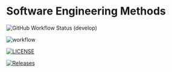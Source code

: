 # Software Engineering Methods
![GitHub Workflow Status (develop)](https://img.shields.io/github/workflow/status/Jxcka15/Group-Project-Y2/workflow/develop?style=flat-square)

![workflow](https://github.com/Jxcka15/Group-Project-Y2/actions/workflows/main.yml/badge.svg)

[![LICENSE](https://img.shields.io/github/license/Jxcka15/Group-Project-Y2.svg?style=flat-square)](https://github.com/Jxcka15/Group-Project-Y2/blob/master/LICENSE)

[![Releases](https://img.shields.io/github/release/Jxcka15/Group-Project-Y2/all.svg?style=flat-square)](https://github.com/Jxcka15/Group-Project-Y2/releases)

